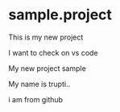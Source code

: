 # sample.project

This is my new project

I want to check on vs code

My new project sample

My name is trupti..

i am from github
